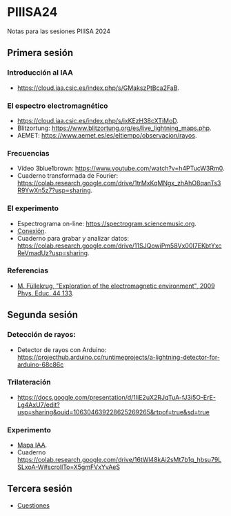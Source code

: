 # PIIISA24
Notas para las sesiones PIIISA 2024
## Primera sesión
### Introducción al IAA
- <https://cloud.iaa.csic.es/index.php/s/GMakszPtBca2FaB>.
### El espectro electromagnético
- <https://cloud.iaa.csic.es/index.php/s/ixKEzH38cXTiMoD>.
- Blitzortung: <https://www.blitzortung.org/es/live_lightning_maps.php>.
- AEMET: <https://www.aemet.es/es/eltiempo/observacion/rayos>.
### Frecuencias
- Vídeo 3blue1brown: <https://www.youtube.com/watch?v=h4PTucW3Rm0>.
- Cuaderno transformada de Fourier: <https://colab.research.google.com/drive/1trMxKqMNgx_zhAhO8qanTs3R9YwXn5z7?usp=sharing>.	
### El experimento 
- Espectrograma on-line: <https://spectrogram.sciencemusic.org>.
- [Conexión](conexion.png).
- Cuaderno para grabar y analizar datos: <https://colab.research.google.com/drive/11SJQowiPm58Vx00I7EKbtYxcReVmadUz?usp=sharing>.
### Referencias
- [M. Füllekrug, "Exploration of the electromagnetic environment", 2009 Phys. Educ. 44 133](https://cloud.iaa.csic.es/index.php/s/BYmeAYTbrfBBAZx).

## Segunda sesión
### Detección de rayos:
- Detector de rayos con Arduino: <https://projecthub.arduino.cc/runtimeprojects/a-lightning-detector-for-arduino-68c86c>

### Trilateración
- <https://docs.google.com/presentation/d/1IiE2uX2RJqTuA-fJ3i5O-ErE-Lg4AxU7/edit?usp=sharing&ouid=106304639228625269265&rtpof=true&sd=true>
### Experimento
- [Mapa IAA](Mapa_IAA_ub.pdf).
- Cuaderno <https://colab.research.google.com/drive/16tWl48kAi2sMt7b1q_hbsu79LSLxoA-W#scrollTo=X5gmFVxYvAeS>


## Tercera sesión
- [Cuestiones](cuestiones.md)
